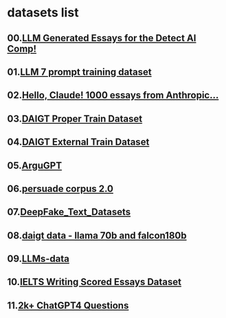 # datasets list
## 00.[LLM Generated Essays for the Detect AI Comp!](https://www.kaggle.com/datasets/radek1/llm-generated-essays)
## 01.[LLM 7 prompt training dataset](https://www.kaggle.com/datasets/carlmcbrideellis/llm-7-prompt-training-dataset)
## 02.[Hello, Claude! 1000 essays from Anthropic...](https://www.kaggle.com/datasets/darraghdog/hello-claude-1000-essays-from-anthropic)
## 03.[DAIGT Proper Train Dataset](https://www.kaggle.com/datasets/thedrcat/daigt-proper-train-dataset)
## 04.[DAIGT External Train Dataset](https://www.kaggle.com/datasets/thedrcat/daigt-external-train-dataset)
## 05.[ArguGPT](https://www.kaggle.com/datasets/alejopaullier/argugpt)
## 06.[persuade corpus 2.0](https://www.kaggle.com/datasets/nbroad/persaude-corpus-2)
## 07.[DeepFake_Text_Datasets](https://www.kaggle.com/datasets/myncoder0908/deepfake-text-datasets)
## 08.[daigt data - llama 70b and falcon180b](https://www.kaggle.com/datasets/nbroad/daigt-data-llama-70b-and-falcon180b)
## 09.[LLMs-data](https://github.com/sakibsh/LLM/tree/main)
## 10.[IELTS Writing Scored Essays Dataset](https://www.kaggle.com/datasets/mazlumi/ielts-writing-scored-essays-dataset)
## 11.[2k+ ChatGPT4 Questions](https://www.kaggle.com/datasets/hunter0007/2k-chatgpt4-questions)